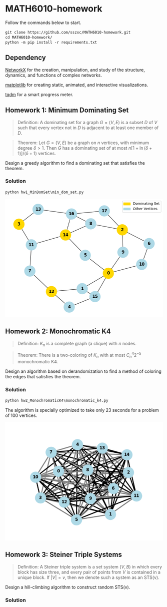 # MATH6010-homework

Follow the commands below to start.

```shell
git clone https://github.com/sszxc/MATH6010-homework.git
cd MATH6010-homework/
python -m pip install -r requirements.txt
```
## Dependency

[NetworkX](https://networkx.org/) for
the creation, manipulation, and study of the structure, dynamics, and functions of complex networks.

[matplotlib](https://matplotlib.org/) for creating static, animated, and interactive visualizations.

[tqdm](https://github.com/tqdm/tqdm) for a smart progress meter.

## Homework 1: Minimum Dominating Set

> Definition: A dominating set for a graph $G=(V,E)$ is a subset $D$ of $V$ such that every vertex not in $D$ is adjacent to at least one member of $D$.

> Theorem: Let $G=(V,E)$ be a graph on $n$ vertices, with minimum degree $\delta>1$. Then $G$ has a dominating set of at most $n[1+\ln(\delta+1)]/(\delta+1)$ vertices.

Design a greedy algorithm to find a dominating set that satisfies the theorem.

### Solution

```python
python hw1_MinDomSet\min_dom_set.py
```

![result](hw1_MinDomSet/result.jpg)

## Homework 2: Monochromatic K4

> Definition: $K_n$ is a complete graph (a clique) with $n$ nodes.

> Theorem: There is a two-coloring of $K_n$ with at most $C_n^4 2^{-5}$ monochromatic K4.

Design an algorithm based on derandomization to find a method of coloring the edges that satisfies the theorem.

### Solution

```python
python hw2_MonochromaticK4\monochromatic_k4.py
```

The algorithm is specially optimized to take only 23 seconds for a problem of 100 vertices.

![result](hw2_MonochromaticK4/result.jpg)

## Homework 3: Steiner Triple Systems

> Definition: A Steiner triple system is a set system $(V,B)$ in which every block has size three, and every pair of points from $V$ is contained in a unique block. If $|V| =v$, then we denote such a system as an STS(v).

Design a hill-climbing algorithm to construct random STS(v).

### Solution